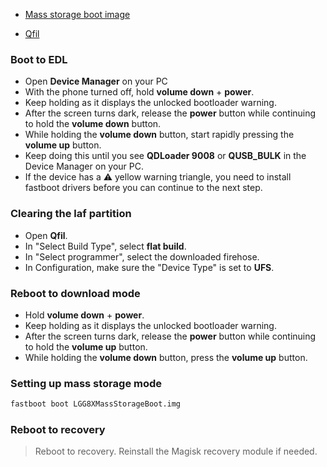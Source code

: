 - [Mass storage boot image](https://github.com/Icesito68/Port-Windows-11-Lge-devices/releases/download/Files/LGG8XMassStorageBoot.img)
  
- [Qfil](https://github.com/Icesito68/Port-Windows-11-Lge-devices/releases/tag/Qfil)
  
### Boot to EDL
- Open **Device Manager** on your PC
- With the phone turned off, hold **volume down** + **power**.
- Keep holding as it displays the unlocked bootloader warning.
- After the screen turns dark, release the **power** button while continuing to hold the **volume down** button.
- While holding the **volume down** button, start rapidly pressing the **volume up** button.
- Keep doing this until you see **QDLoader 9008** or **QUSB_BULK** in the Device Manager on your PC.
- If the device has a ⚠️ yellow warning triangle, you need to install fastboot drivers before you can continue to the next step.

### Clearing the laf partition
- Open **Qfil**.
- In "Select Build Type", select **flat build**.
- In "Select programmer", select the downloaded firehose.
- In Configuration, make sure the "Device Type" is set to **UFS**.

### Reboot to download mode
- Hold **volume down** + **power**.
- Keep holding as it displays the unlocked bootloader warning.
- After the screen turns dark, release the **power** button while continuing to hold the **volume up** button.
- While holding the **volume down** button, press the **volume up** button.

### Setting up mass storage mode
```cmd
fastboot boot LGG8XMassStorageBoot.img
```
















### Reboot to recovery
> Reboot to recovery. Reinstall the Magisk recovery module if needed.
























